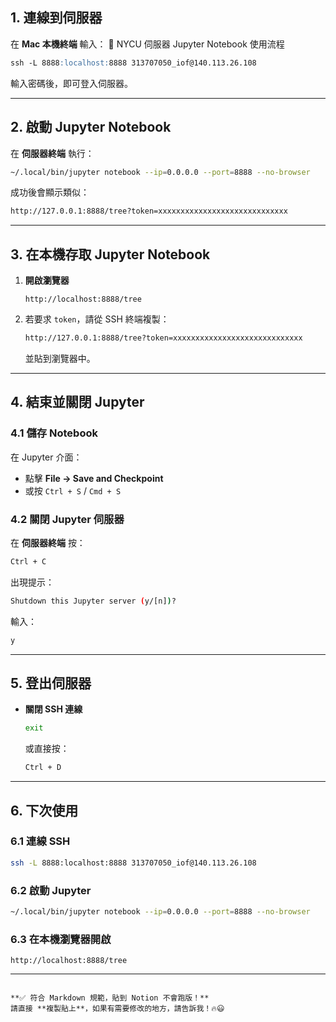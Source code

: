 ## **1. 連線到伺服器**
在 **Mac 本機終端** 輸入：
📌 NYCU 伺服器 Jupyter Notebook 使用流程

```markdown
ssh -L 8888:localhost:8888 313707050_iof@140.113.26.108
```
輸入密碼後，即可登入伺服器。

---

## **2. 啟動 Jupyter Notebook**
在 **伺服器終端** 執行：
```bash
~/.local/bin/jupyter notebook --ip=0.0.0.0 --port=8888 --no-browser
```
成功後會顯示類似：
```bash
http://127.0.0.1:8888/tree?token=xxxxxxxxxxxxxxxxxxxxxxxxxxxxx
```

---

## **3. 在本機存取 Jupyter Notebook**
1. **開啟瀏覽器**
   ```text
   http://localhost:8888/tree
   ```
2. 若要求 `token`，請從 SSH 終端複製：
   ```bash
   http://127.0.0.1:8888/tree?token=xxxxxxxxxxxxxxxxxxxxxxxxxxxxx
   ```
   並貼到瀏覽器中。

---

## **4. 結束並關閉 Jupyter**
### **4.1 儲存 Notebook**
在 Jupyter 介面：
- 點擊 **File → Save and Checkpoint**
- 或按 `Ctrl + S` / `Cmd + S`

### **4.2 關閉 Jupyter 伺服器**
在 **伺服器終端** 按：
```bash
Ctrl + C
```
出現提示：
```bash
Shutdown this Jupyter server (y/[n])?
```
輸入：
```bash
y
```

---

## **5. 登出伺服器**
- **關閉 SSH 連線**
  ```bash
  exit
  ```
  或直接按：
  ```bash
  Ctrl + D
  ```

---

## **6. 下次使用**
### **6.1 連線 SSH**
```bash
ssh -L 8888:localhost:8888 313707050_iof@140.113.26.108
```

### **6.2 啟動 Jupyter**
```bash
~/.local/bin/jupyter notebook --ip=0.0.0.0 --port=8888 --no-browser
```

### **6.3 在本機瀏覽器開啟**
```text
http://localhost:8888/tree
```

---
```

**✅ 符合 Markdown 規範，貼到 Notion 不會跑版！**  
請直接 **複製貼上**，如果有需要修改的地方，請告訴我！🔥😃
